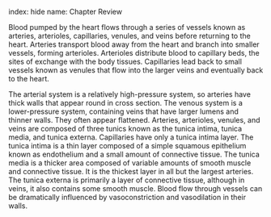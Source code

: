 index: hide
name: Chapter Review

Blood pumped by the heart flows through a series of vessels known as arteries, arterioles, capillaries, venules, and veins before returning to the heart. Arteries transport blood away from the heart and branch into smaller vessels, forming arterioles. Arterioles distribute blood to capillary beds, the sites of exchange with the body tissues. Capillaries lead back to small vessels known as venules that flow into the larger veins and eventually back to the heart.

The arterial system is a relatively high-pressure system, so arteries have thick walls that appear round in cross section. The venous system is a lower-pressure system, containing veins that have larger lumens and thinner walls. They often appear flattened. Arteries, arterioles, venules, and veins are composed of three tunics known as the tunica intima, tunica media, and tunica externa. Capillaries have only a tunica intima layer. The tunica intima is a thin layer composed of a simple squamous epithelium known as endothelium and a small amount of connective tissue. The tunica media is a thicker area composed of variable amounts of smooth muscle and connective tissue. It is the thickest layer in all but the largest arteries. The tunica externa is primarily a layer of connective tissue, although in veins, it also contains some smooth muscle. Blood flow through vessels can be dramatically influenced by vasoconstriction and vasodilation in their walls.
